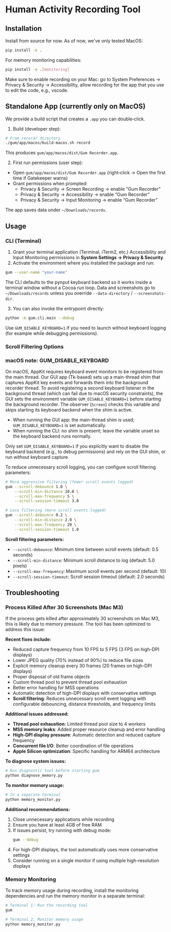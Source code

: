# Human Activity Recording Tool

## Installation

Install from source for now. As of now, we've only tested MacOS:

```bash
pip install -e .
```

For memory monitoring capabilities:
```bash
pip install -e .[monitoring]
```

Make sure to enable recording on your Mac: go to System Preferences -> Privacy & Security -> Accessibility, allow recording for the app that you use to edit the code, e.g., vscode.

## Standalone App (currently only on MacOS)

We provide a build script that creates a `.app` you can double‑click.

1) Build (developer step):

```bash
# From record/ directory
./gum/app/macos/build-macos.sh record
```

This produces `gum/app/macos/dist/Gum Recorder.app`.

2) First run permissions (user step):
- Open `gum/app/macos/dist/Gum Recorder.app` (right‑click → Open the first time if Gatekeeper warns)
- Grant permissions when prompted:
  - Privacy & Security → Screen Recording → enable “Gum Recorder”
  - Privacy & Security → Accessibility → enable “Gum Recorder”
  - Privacy & Security → Input Monitoring → enable “Gum Recorder”

The app saves data under `~/Downloads/records`.

## Usage

### CLI (Terminal)

1. Grant your terminal application (Terminal, iTerm2, etc.) Accessibility and Input Monitoring permissions in **System Settings → Privacy & Security**.
2. Activate the environment where you installed the package and run:

```bash
gum --user-name "your-name"
```

   The CLI defaults to the pynput keyboard backend so it works inside a terminal window without a Cocoa run loop. Data and screenshots go to `~/Downloads/records` unless you override `--data-directory` / `--screenshots-dir`.

3. You can also invoke the entrypoint directly:

```bash
python -m gum.cli.main --debug
```

   Use `GUM_DISABLE_KEYBOARD=1` if you need to launch without keyboard logging (for example while debugging permissions).

### Scroll Filtering Options
### macOS note: GUM_DISABLE_KEYBOARD

On macOS, AppKit requires keyboard event monitors to be registered from the main thread. Our GUI app (Tk-based) sets up a main-thread shim that captures AppKit key events and forwards them into the background recorder thread. To avoid registering a second keyboard listener in the background thread (which can fail due to macOS security constraints), the GUI sets the environment variable `GUM_DISABLE_KEYBOARD=1` before starting the background recorder. The observer (`Screen`) checks this variable and skips starting its keyboard backend when the shim is active.

- When running the GUI app: the main-thread shim is used; `GUM_DISABLE_KEYBOARD=1` is set automatically.
- When running the CLI: no shim is present; leave the variable unset so the keyboard backend runs normally.

Only set `GUM_DISABLE_KEYBOARD=1` if you explicitly want to disable the keyboard backend (e.g., to debug permissions) and rely on the GUI shim, or run without keyboard capture.


To reduce unnecessary scroll logging, you can configure scroll filtering parameters:

```bash
# More aggressive filtering (fewer scroll events logged)
gum --scroll-debounce 1.0 \
    --scroll-min-distance 10.0 \
    --scroll-max-frequency 5 \
    --scroll-session-timeout 3.0

# Less filtering (more scroll events logged)
gum --scroll-debounce 0.2 \
    --scroll-min-distance 2.0 \
    --scroll-max-frequency 20 \
    --scroll-session-timeout 1.0
```

**Scroll filtering parameters:**
- `--scroll-debounce`: Minimum time between scroll events (default: 0.5 seconds)
- `--scroll-min-distance`: Minimum scroll distance to log (default: 5.0 pixels)
- `--scroll-max-frequency`: Maximum scroll events per second (default: 10)
- `--scroll-session-timeout`: Scroll session timeout (default: 2.0 seconds)

## Troubleshooting

### Process Killed After 30 Screenshots (Mac M3)

If the process gets killed after approximately 30 screenshots on Mac M3, this is likely due to memory pressure. The tool has been optimized to address this issue:

**Recent fixes include:**
- Reduced capture frequency from 10 FPS to 5 FPS (3 FPS on high-DPI displays)
- Lower JPEG quality (70% instead of 90%) to reduce file sizes
- Explicit memory cleanup every 30 frames (20 frames on high-DPI displays)
- Proper disposal of old frame objects
- Custom thread pool to prevent thread pool exhaustion
- Better error handling for MSS operations
- Automatic detection of high-DPI displays with conservative settings
- **Scroll filtering**: Reduces unnecessary scroll event logging with configurable debouncing, distance thresholds, and frequency limits

**Additional issues addressed:**
- **Thread pool exhaustion**: Limited thread pool size to 4 workers
- **MSS memory leaks**: Added proper resource cleanup and error handling
- **High-DPI display pressure**: Automatic detection and reduced capture frequency
- **Concurrent file I/O**: Better coordination of file operations
- **Apple Silicon optimization**: Specific handling for ARM64 architecture

**To diagnose system issues:**
```bash
# Run diagnostic tool before starting gum
python diagnose_memory.py
```

**To monitor memory usage:**
```bash
# In a separate terminal
python memory_monitor.py
```

**Additional recommendations:**
1. Close unnecessary applications while recording
2. Ensure you have at least 4GB of free RAM
3. If issues persist, try running with debug mode:
   ```bash
   gum --debug
   ```
4. For high-DPI displays, the tool automatically uses more conservative settings
5. Consider running on a single monitor if using multiple high-resolution displays

### Memory Monitoring

To track memory usage during recording, install the monitoring dependencies and run the memory monitor in a separate terminal:

```bash
# Terminal 1: Run the recording tool
gum

# Terminal 2: Monitor memory usage
python memory_monitor.py
```
